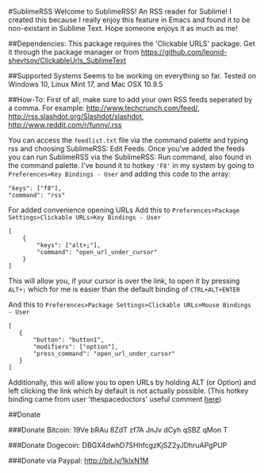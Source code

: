 #SublimeRSS
 Welcome to SublimeRSS! An RSS reader for Sublime! I created this because I really enjoy this feature in Emacs and found it to be non-existant in Sublime Text. Hope someone enjoys it as much as me!

##Dependencies:
This package requires the 'Clickable URLS' package. Get it through the package manager or from https://github.com/leonid-shevtsov/ClickableUrls_SublimeText

##Supported Systems
Seems to be working on everything so far.
Tested on Windows 10, Linux Mint 17, and Mac OSX 10.9.5 

##How-To:
First of all, make sure to add your own RSS feeds seperated by a comma. For example:
http://www.techcrunch.com/feed/,
http://rss.slashdot.org/Slashdot/slashdot,
http://www.reddit.com/r/funny/.rss

 You can access the `feedlist.txt` file via the command palette and typing rss and choosing SublimeRSS: Edit Feeds. Once you've added the feeds you can run SublimeRSS via the SublimeRSS: Run command, also found in the command palette. I've bound it to hotkey `'F8'` in my system by going to `Preferences>Key Bindings - User` and adding this code to the array:
```
"keys": ["f8"], 
"command": "rss" 
```
 For added convenience opening URLs 
 Add this to `Preferences>Package Settings>Clickable URLs>Key Bindings - User`
```
[
	{ 
		"keys": ["alt+;"], 
		"command": "open_url_under_cursor" 
	}
]
```
This will allow you, if your cursor is over the link, to open it by pressing `ALT+;` which for me is easier than the default binding of `CTRL+ALT+ENTER`

 And this to `Preferences>Package Settings>Clickable URLs>Mouse Bindings - User`
 ```
 [
	{ 
		"button": "button1", 
		"modifiers": ["option"], 
		"press_command": "open_url_under_cursor" 
	}
]
```
Additionally, this will allow you to open URLs by holding ALT (or Option) and left clicking the link which by default is not actually possible. (This hotkey binding came from user 'thespacedoctors' useful comment [here](https://github.com/leonid-shevtsov/ClickableUrls_SublimeText/issues/2))

##Donate

###Donate Bitcoin: 19Ve bRAu 8ZdT zf7A JnJv dCyh qSBZ qMon T

###Donate Dogecoin: DBGX4dwhD7SHhfcgzKjSZ2yJDhruAPgPUP

###Donate via Paypal: http://bit.ly/1klxN1M
